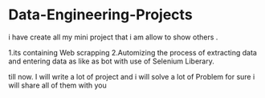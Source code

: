 # Data-Engineering-Projects

i have create all my mini project that i am allow to show others .

1.its containing Web scrapping
2.Automizing the process of extracting data and entering data as like as bot with use of Selenium Liberary.


till now. 
I will write a lot of project and i will solve a lot of Problem
for sure i will share all of them with you
